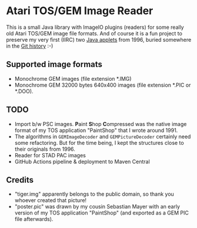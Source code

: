 # Atari TOS/GEM Image Reader

This is a small Java library with ImageIO plugins (readers) for some really old Atari TOS/GEM image
file formats. And of course it is a fun project to preserve my very first (IIRC) two
[Java applets](https://snailshell.de/java.html) from 1996, buried somewhere in the
[Git history](https://github.com/thmuch/tosgem-image-reader/tree/1996-08) :-)


## Supported image formats

- Monochrome GEM images (file extension \*.IMG)
- Monochrome GEM 32000 bytes 640x400 images (file extension \*.PIC or \*.DOO).

## TODO

- Import b/w PSC images. **P**aint **S**hop **C**ompressed was the native image format of my TOS
  application "PaintShop" that I wrote around 1991.
- The algorithms in `GEMImageDecoder` and `GEMPictureDecoder` certainly need some refactoring.
  But for the time being, I kept the structures close to their originals from 1996.
- Reader for STAD PAC images
- GitHub Actions pipeline & deployment to Maven Central

## Credits

- "tiger.img" apparently belongs to the public domain, so thank you whoever created that picture!
- "poster.pic" was drawn by my cousin Sebastian Mayer with an early version of my TOS application "PaintShop"
  (and exported as a GEM PIC file afterwards).
